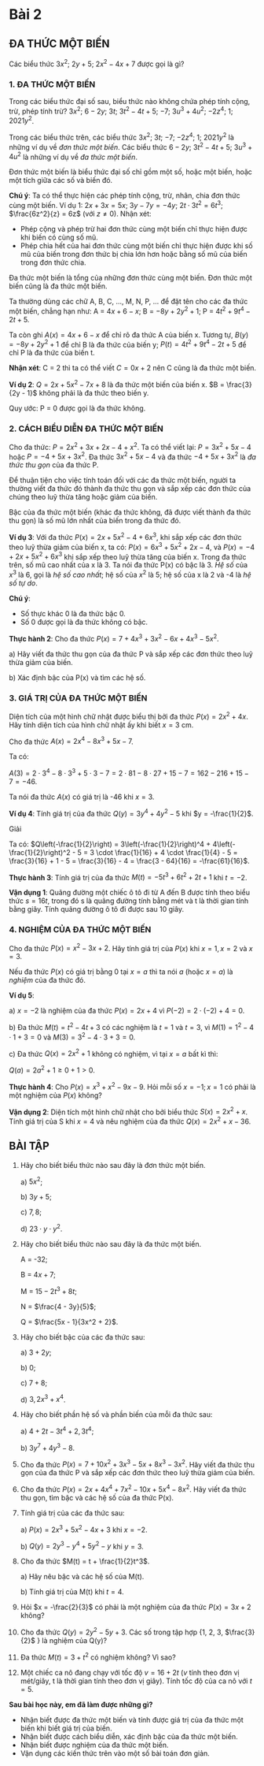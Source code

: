 # Bài 2
## ĐA THỨC MỘT BIẾN

Các biểu thức $3x^2$; $2y + 5$; $2x^2 - 4x + 7$ được gọi là gì?

### 1. ĐA THỨC MỘT BIẾN

Trong các biểu thức đại số sau, biểu thức nào không chứa phép tính cộng, trừ, phép tính trừ?
$3x^2$; $6 - 2y$; $3t$; $3t^2 - 4t + 5$; $-7$;
$3u^3 + 4u^2$; $-2z^4$; $1$; $2021y^2$.

Trong các biểu thức trên, các biểu thức $3x^2$; $3t$; $-7$; $-2z^4$; $1$; $2021y^2$ là những ví dụ về *đơn thức một biến*.
Các biểu thức $6 - 2y$; $3t^2 - 4t + 5$; $3u^3 + 4u^2$ là những ví dụ về *đa thức một biến*.

Đơn thức một biến là biểu thức đại số chỉ gồm một số, hoặc một biến, hoặc một tích giữa các số và biến đó.

**Chú ý**: Ta có thể thực hiện các phép tính cộng, trừ, nhân, chia đơn thức cùng một biến.
Ví dụ 1: $2x + 3x = 5x$; $3y - 7y = -4y$; $2t \cdot 3t^2 = 6t^3$; $\frac{6z^2}{z} = 6z$ (với $z \neq 0$).
Nhận xét:
- Phép cộng và phép trừ hai đơn thức cùng một biến chỉ thực hiện được khi biến có cùng số mũ.
- Phép chia hết của hai đơn thức cùng một biến chỉ thực hiện được khi số mũ của biến trong đơn thức bị chia lớn hơn hoặc bằng số mũ của biến trong đơn thức chia.

Đa thức một biến là tổng của những đơn thức cùng một biến.
Đơn thức một biến cũng là đa thức một biến.

Ta thường dùng các chữ A, B, C, ..., M, N, P, ... để đặt tên cho các đa thức một biến, chẳng hạn như:
A = $4x + 6 - x$; B = $-8y + 2y^2 + 1$; P = $4t^2 + 9t^4 - 2t + 5$.

Ta còn ghi $A(x) = 4x + 6 - x$ để chỉ rõ đa thức A của biến x.
Tương tự, $B(y) = -8y + 2y^2 + 1$ để chỉ B là đa thức của biến y;
$P(t) = 4t^2 + 9t^4 - 2t + 5$ để chỉ P là đa thức của biến t.

**Nhận xét**: C = 2 thì ta có thể viết $C = 0x + 2$ nên C cũng là đa thức một biến.

**Ví dụ 2**: $Q = 2x + 5x^2 - 7x + 8$ là đa thức một biến của biến x.
$B = \frac{3}{2y - 1}$ không phải là đa thức theo biến y.

Quy ước: P = 0 được gọi là đa thức không.

### 2. CÁCH BIỂU DIỄN ĐA THỨC MỘT BIẾN

Cho đa thức: $P = 2x^2 + 3x + 2x - 4 + x^2$.
Ta có thể viết lại: $P = 3x^2 + 5x - 4$ hoặc $P = -4 + 5x + 3x^2$.
Đa thức $3x^2 + 5x - 4$ và đa thức $-4 + 5x + 3x^2$ là *đa thức thu gọn* của đa thức P.

Để thuận tiện cho việc tính toán đối với các đa thức một biến, người ta thường viết đa thức đó thành đa thức thu gọn và sắp xếp các đơn thức của chúng theo luỹ thừa tăng hoặc giảm của biến.

Bậc của đa thức một biến (khác đa thức không, đã được viết thành đa thức thu gọn) là số mũ lớn nhất của biến trong đa thức đó.

**Ví dụ 3**: Với đa thức $P(x) = 2x + 5x^2 - 4 + 6x^3$, khi sắp xếp các đơn thức theo luỹ thừa giảm của biến x, ta có:
$P(x) = 6x^3 + 5x^2 + 2x - 4$,
và $P(x) = -4 + 2x + 5x^2 + 6x^3$ khi sắp xếp theo luỹ thừa tăng của biến x.
Trong đa thức trên, số mũ cao nhất của x là 3. Ta nói đa thức P(x) có bậc là 3.
*Hệ số* của $x^3$ là 6, gọi là *hệ số cao nhất*; hệ số của $x^2$ là 5; hệ số của x là 2 và -4 là *hệ số tự do*.

**Chú ý**:
- Số thực khác 0 là đa thức bậc 0.
- Số 0 được gọi là đa thức không có bậc.

**Thực hành 2**: Cho đa thức $P(x) = 7 + 4x^3 + 3x^2 - 6x + 4x^3 - 5x^2$.

a) Hãy viết đa thức thu gọn của đa thức P và sắp xếp các đơn thức theo luỹ thừa giảm của biến.

b) Xác định bậc của P(x) và tìm các hệ số.

### 3. GIÁ TRỊ CỦA ĐA THỨC MỘT BIẾN

Diện tích của một hình chữ nhật được biểu thị bởi đa thức $P(x) = 2x^2 + 4x$. Hãy tính diện tích của hình chữ nhật ấy khi biết $x = 3$ cm.

Cho đa thức $A(x) = 2x^4 - 8x^3 + 5x - 7$.

Ta có:

$A(3) = 2 \cdot 3^4 - 8 \cdot 3^3 + 5 \cdot 3 - 7 = 2 \cdot 81 - 8 \cdot 27 + 15 - 7 = 162 - 216 + 15 - 7 = -46$.

Ta nói đa thức $A(x)$ có giá trị là -46 khi $x = 3$.

**Ví dụ 4**: Tính giá trị của đa thức $Q(y) = 3y^4 + 4y^2 - 5$ khi $y = -\frac{1}{2}$.

Giải

Ta có: $Q\left(-\frac{1}{2}\right) = 3\left(-\frac{1}{2}\right)^4 + 4\left(-\frac{1}{2}\right)^2 - 5 = 3 \cdot \frac{1}{16} + 4 \cdot \frac{1}{4} - 5 = \frac{3}{16} + 1 - 5 = \frac{3}{16} - 4 = \frac{3 - 64}{16} = -\frac{61}{16}$.

**Thực hành 3**: Tính giá trị của đa thức $M(t) = -5t^3 + 6t^2 + 2t + 1$ khi $t = -2$.

**Vận dụng 1**: Quãng đường một chiếc ô tô đi từ A đến B được tính theo biểu thức $s = 16t$, trong đó s là quãng đường tính bằng mét và t là thời gian tính bằng giây. Tính quãng đường ô tô đi được sau 10 giây.

### 4. NGHIỆM CỦA ĐA THỨC MỘT BIẾN

Cho đa thức $P(x) = x^2 - 3x + 2$. Hãy tính giá trị của $P(x)$ khi $x = 1, x = 2$ và $x = 3$.

Nếu đa thức $P(x)$ có giá trị bằng 0 tại $x = a$ thì ta nói $a$ (hoặc $x = a$) là *nghiệm* của đa thức đó.

**Ví dụ 5**:

a) $x = -2$ là nghiệm của đa thức $P(x) = 2x + 4$ vì $P(-2) = 2 \cdot (-2) + 4 = 0$.

b) Đa thức $M(t) = t^2 - 4t + 3$ có các nghiệm là $t = 1$ và $t = 3$,
vì $M(1) = 1^2 - 4 \cdot 1 + 3 = 0$ và $M(3) = 3^2 - 4 \cdot 3 + 3 = 0$.

c) Đa thức $Q(x) = 2x^2 + 1$ không có nghiệm, vì tại $x = a$ bất kì thì:

$Q(a) = 2a^2 + 1 \ge 0 + 1 > 0$.

**Thực hành 4**: Cho $P(x) = x^3 + x^2 - 9x - 9$. Hỏi mỗi số $x = -1; x = 1$ có phải là một nghiệm của $P(x)$ không?

**Vận dụng 2**: Diện tích một hình chữ nhật cho bởi biểu thức $S(x) = 2x^2 + x$. Tính giá trị của S khi $x = 4$ và nêu nghiệm của đa thức $Q(x) = 2x^2 + x - 36$.

## BÀI TẬP

1. Hãy cho biết biểu thức nào sau đây là đơn thức một biến.

   a) $5x^2$;

   b) $3y + 5$;

   c) $7,8$;

   d) $23 \cdot y \cdot y^2$.
2. Hãy cho biết biểu thức nào sau đây là đa thức một biến.

   A = -32;

   B = $4x + 7$;

   M = $15 - 2t^3 + 8t$;

   N = $\frac{4 - 3y}{5}$;

   Q = $\frac{5x - 1}{3x^2 + 2}$.
   
3. Hãy cho biết bậc của các đa thức sau:

   a) $3 + 2y$;

   b) 0;

   c) $7 + 8$;

   d) $3,2x^3 + x^4$.
   
4. Hãy cho biết phần hệ số và phần biến của mỗi đa thức sau:

   a) $4 + 2t - 3t^4 + 2,3t^4$;

   b) $3y^7 + 4y^3 - 8$.
5. Cho đa thức $P(x) = 7 + 10x^2 + 3x^3 - 5x + 8x^3 - 3x^2$. Hãy viết đa thức thu gọn của đa thức P và sắp xếp các đơn thức theo luỹ thừa giảm của biến.
6. Cho đa thức $P(x) = 2x + 4x^4 + 7x^2 - 10x + 5x^4 - 8x^2$. Hãy viết đa thức thu gọn, tìm bậc và các hệ số của đa thức P(x).
7. Tính giá trị của các đa thức sau:

   a) $P(x) = 2x^3 + 5x^2 - 4x + 3$ khi $x = -2$.

   b) $Q(y) = 2y^3 - y^4 + 5y^2 - y$ khi $y = 3$.
8. Cho đa thức $M(t) = t + \frac{1}{2}t^3$.
   
   a) Hãy nêu bậc và các hệ số của M(t).
   
   b) Tính giá trị của M(t) khi $t = 4$.
9. Hỏi $x = -\frac{2}{3}$ có phải là một nghiệm của đa thức $P(x) = 3x + 2$ không?
10. Cho đa thức $Q(y) = 2y^2 - 5y + 3$. Các số trong tập hợp {1, 2, 3, $\frac{3}{2}$ } là nghiệm của Q(y)?

11. Đa thức $M(t) = 3 + t^2$ có nghiệm không? Vì sao?
12. Một chiếc ca nô đang chạy với tốc độ $v = 16 + 2t$ ($v$ tính theo đơn vị mét/giây, t là thời gian tính theo đơn vị giây). Tính tốc độ của ca nô với $t = 5$.

**Sau bài học này, em đã làm được những gì?**
- Nhận biết được đa thức một biến và tính được giá trị của đa thức một biến khi biết giá trị của biến.
- Nhận biết được cách biểu diễn, xác định bậc của đa thức một biến.
- Nhận biết được nghiệm của đa thức một biến.
- Vận dụng các kiến thức trên vào một số bài toán đơn giản.

